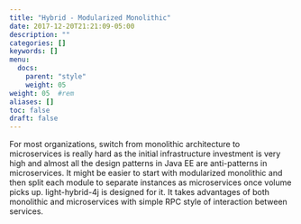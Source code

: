 ```yaml
---
title: "Hybrid - Modularized Monolithic"
date: 2017-12-20T21:21:09-05:00
description: ""
categories: []
keywords: []
menu:
  docs:
    parent: "style"
    weight: 05
weight: 05	#rem
aliases: []
toc: false
draft: false
---
```


For most organizations, switch from monolithic architecture to microservices is really hard as the
initial infrastructure investment is very high and almost all the design patterns in Java EE are
anti-patterns in microservices. It might be easier to start with modularized monolithic and then
split each module to separate instances as microservices once volume picks up. light-hybrid-4j is
designed for it. It takes advantages of both monolithic and microservices with simple RPC style of
interaction between services.

